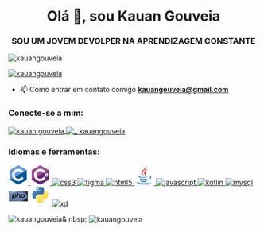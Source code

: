 <h1 align = "center"> Olá 👋, sou Kauan Gouveia </h1>
<h3 align = "center"> SOU UM JOVEM DEVOLPER NA APRENDIZAGEM CONSTANTE </h3>

<p align = "left"> <img src = "https://komarev.com/ghpvc/?username=kauangouveia&label=Profile%20views&color=0e75b6&style=flat" alt = "kauangouveia" /> </p>

<p align = "left"> <a href = " https://github.com/ryo-ma/github-profile-trophy"><img src = "https://github-profile-trophy.vercel.app/?username=kauangouveia" alt = "kauangouveia" /> </a> </p>

- 📫 Como entrar em contato comigo **kauangouveia@gmail.com**

<h3 align = "left"> Conecte-se a mim: </h3>
<p align = "left">
<a href="https://linkedin.com/in/kauan gouveia" target="blank"> <img align = "center" src = "https://raw.githubusercontent.com/rahuldkjain/github-profile- readme-generator / neutral-icons / src / images / icons / Social / linked-in-alt.svg "alt =" kauan gouveia "height =" 30 "width =" 40 "/> </a>
<a href = "https://instagram.com/_kauangouveia" target = "blank"> <img align = "center" src = "https://raw.githubusercontent.com/rahuldkjain/github-profile-readme-generator/neutral-icons /src/images/icons/Social/instagram.svg "alt =" _ kauangouveia "height =" 30 "width =" 40 "/> </a>
</p>

<h3 align =" left "> Idiomas e ferramentas: </h3>
<p align = "left"> <a href="https://www.cprogramming.com/" target="_blank"> <img src = "https://raw.githubusercontent.com/devicons/devicon/master /icons/c/c-original.svg "alt =" c "width =" 40 "height =" 40 "/> </a> <a href =" https://www.w3schools.com/cs/ " target = "_ blank"> <img src = "https://raw.githubusercontent.com/devicons/devicon/master/icons/csharp/csharp-original.svg" alt = "csharp" width = "40" height = " 40 "/> </a> <a href="https://www.w3schools.com/css/" target="_blank"> <img src =" https: //raw.githubusercontent.com / devicons / devicon / master / icons / css3 / css3-original-wordmark.svg "alt =" css3 "width =" 40 "height =" 40 "/> </a> <a href =" https: // www.figma.com/ "target =" _ blank "> <img src =" https://www.vectorlogo.zone/logos/figma/figma-icon.svg "alt =" figma "largura =" 40 "altura = "40" /> </a> <a href="https://www.w3.org/html/" target="_blank"> <img src = "https://raw.githubusercontent.com/devicons/ devicon / master / icons / html5 / html5-original-wordmark.svg "alt =" html5 "width =" 40 "height =" 40 "/> </a> <a href =" https://www.java. com "target =" _ blank "> <img src = "https://raw.githubusercontent.com/devicons/devicon/master/icons/java/java-original.svg" alt = "java" width = "40" height = "40" /> </ a > <a href="https://developer.mozilla.org/en-US/docs/Web/JavaScript" target="_blank"> <img src = "https://raw.githubusercontent.com/devicons/devicon /master/icons/javascript/javascript-original.svg "alt =" javascript "width =" 40 "height =" 40 "/> </a> <a href =" https://kotlinlang.org "target =" _blank "> <img src =" https://www.vectorlogo.zone/logos/kotlinlang/kotlinlang-icon.svg "alt =" kotlin "width =" 40 "height =" 40 "/> </a> <a href = "https://www.mysql.com/" target = "_ blank"> <img src = "https://raw.githubusercontent.com/devicons/devicon/master/icons/mysql/mysql-original- wordmark.svg "alt =" mysql "width =" 40 "height =" 40 "/> </a> <a href="https://www.php.net" target="_blank"> <img src = "https://raw.githubusercontent.com/devicons/devicon/master/icons/php/php-original.svg" alt = "php" width = "40" height = "40" /> </a> <a href = "https://www.python.org" target = "_ blank"> <img src = "https://raw.githubusercontent.com/devicons/devicon/master/icons/python/python-original.svg" alt = "python" largura = "40"height = "40" /> </a> <a href="https://www.adobe.com/products/xd.html" target="_blank"> <img src = "https: //cdn.worldvectorlogo .com / logos / adobe-xd.svg "alt =" xd "width =" 40 "height =" 40 "/> </a> </p>

<p> <img align = "left" src = "https://github-readme-stats.vercel.app/api/top-langs?username=kauangouveia&show_icons=true&locale=en&layout=compact" alt = "kauangouveia" /> </p>

<p> & nbsp; <img align = "center" src = "https://github-readme-stats.vercel.app/api?username=kauangouveia&show_icons=true&theme=onedark&locale=en" alt = "kauangouveia" /> </p>
